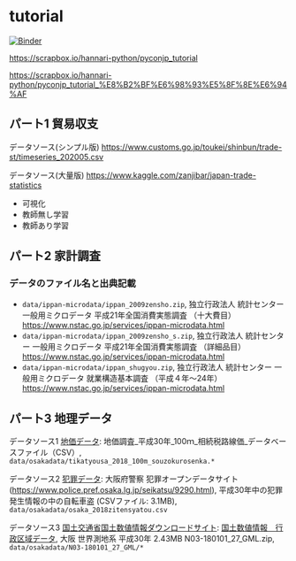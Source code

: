 # tutorial
[![Binder](https://mybinder.org/badge_logo.svg)](https://mybinder.org/v2/gh/hannari-python/tutorial/master)

https://scrapbox.io/hannari-python/pyconjp_tutorial

https://scrapbox.io/hannari-python/pyconjp_tutorial_%E8%B2%BF%E6%98%93%E5%8F%8E%E6%94%AF


## パート1 貿易収支
データソース(シンプル版)
https://www.customs.go.jp/toukei/shinbun/trade-st/timeseries_202005.csv

データソース(大量版)
https://www.kaggle.com/zanjibar/japan-trade-statistics

- 可視化
- 教師無し学習
- 教師あり学習

## パート2 家計調査
### データのファイル名と出典記載

- `data/ippan-microdata/ippan_2009zensho.zip`, 独立行政法人 統計センター 一般用ミクロデータ 平成21年全国消費実態調査 （十大費目）https://www.nstac.go.jp/services/ippan-microdata.html
- `data/ippan-microdata/ippan_2009zensho_s.zip`, 独立行政法人 統計センター 一般用ミクロデータ 平成21年全国消費実態調査 （詳細品目）https://www.nstac.go.jp/services/ippan-microdata.html
- `data/ippan-microdata/ippan_shugyou.zip`, 独立行政法人 統計センター 一般用ミクロデータ 就業構造基本調査 （平成４年～24年）https://www.nstac.go.jp/services/ippan-microdata.html

## パート3 地理データ
データソース1 [地価データ](https://data.city.osaka.lg.jp/data/dataset/data-00000065): 地価調査_平成30年_100ｍ_相続税路線価_データベースファイル（CSV）, 
`data/osakadata/tikatyousa_2018_100m_souzokurosenka.*` 

データソース2 [犯罪データ](https://www.police.pref.osaka.lg.jp/seikatsu/9290.html): 大阪府警察 犯罪オープンデータサイト (https://www.police.pref.osaka.lg.jp/seikatsu/9290.html), 平成30年中の犯罪発生情報の中の自転車盗 (CSVファイル: 3.1MB), `data/osakadata/osaka_2018zitensyatou.csv`  

データソース3 [国土交通省国土数値情報ダウンロードサイト](https://nlftp.mlit.go.jp/ksj/gml/datalist/KsjTmplt-N03-v2_4.html#prefecture27): [国土数値情報　行政区域データ](https://nlftp.mlit.go.jp/ksj/gml/datalist/KsjTmplt-N03-v2_4.html#prefecture27), 大阪 世界測地系 平成30年 2.43MB  N03-180101_27_GML.zip, `data/osakadata/N03-180101_27_GML/*`   
